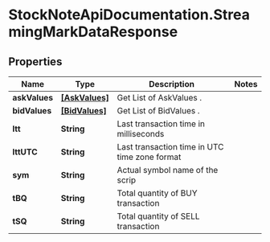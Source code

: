 # StockNoteApiDocumentation.StreamingMarkDataResponse

## Properties
Name | Type | Description | Notes
------------ | ------------- | ------------- | -------------
**askValues** | [**[AskValues]**](AskValues.md) | Get List of AskValues . | 
**bidValues** | [**[BidValues]**](BidValues.md) | Get List of BidValues . | 
**ltt** | **String** | Last transaction time in milliseconds | 
**lttUTC** | **String** | Last transaction time in UTC time zone format | 
**sym** | **String** | Actual symbol name of the scrip | 
**tBQ** | **String** | Total quantity of BUY transaction | 
**tSQ** | **String** | Total quantity of SELL transaction | 


